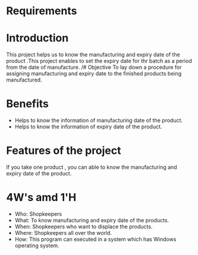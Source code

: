 # Requirements
# Introduction
This project helps us to know the manufacturing and expiry date of the product .This project enables to set the expiry date for thr batch as a period from the date of manufacture.
/# Objective
To lay down a procedure for assigning manufacturing and expiry date to the finished products being manufactured.
# Benefits
* Helps to know the information of manufacturing date of the product.
* Helps to know the information of expiry date of the product.
# Features of the project
If you take one product , you can able to know the manufacturing and expiry date of the product.
# 4W's amd 1'H
* Who:
  Shopkeepers
* What:
  To know manufacturing and expiry date of the products.
* When:
  Shopkeepers who want to displace the products.
* Where:
  Shopkeepers all over the world.
* How:
  This program can executed in a system which has Windows operating system.
